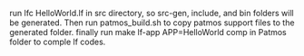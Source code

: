 run lfc HelloWorld.lf in src directory, so src-gen, include, and bin folders will be generated. Then run patmos_build.sh to copy patmos support files to the generated folder. finally run make lf-app APP=HelloWorld comp in Patmos folder to comple lf codes.

